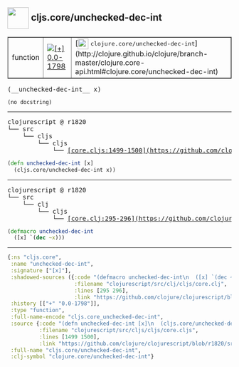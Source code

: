## <img width="48px" valign="middle" src="http://i.imgur.com/Hi20huC.png"> cljs.core/unchecked-dec-int

 <table border="1">
<tr>
<td>function</td>
<td><a href="https://github.com/cljsinfo/api-refs/tree/0.0-1798"><img valign="middle" alt="[+] 0.0-1798" src="https://img.shields.io/badge/+-0.0--1798-lightgrey.svg"></a> </td>
<td>
[<img height="24px" valign="middle" src="http://i.imgur.com/1GjPKvB.png"> <samp>clojure.core/unchecked-dec-int</samp>](http://clojure.github.io/clojure/branch-master/clojure.core-api.html#clojure.core/unchecked-dec-int)
</td>
</tr>
</table>

 <samp>
(__unchecked-dec-int__ x)<br>
</samp>

```
(no docstring)
```

---

 <pre>
clojurescript @ r1820
└── src
    └── cljs
        └── cljs
            └── <ins>[core.cljs:1499-1500](https://github.com/clojure/clojurescript/blob/r1820/src/cljs/cljs/core.cljs#L1499-L1500)</ins>
</pre>

```clj
(defn unchecked-dec-int [x]
  (cljs.core/unchecked-dec-int x))
```


---

 <pre>
clojurescript @ r1820
└── src
    └── clj
        └── cljs
            └── <ins>[core.clj:295-296](https://github.com/clojure/clojurescript/blob/r1820/src/clj/cljs/core.clj#L295-L296)</ins>
</pre>

```clj
(defmacro unchecked-dec-int
  ([x] `(dec ~x)))
```

---

```clj
{:ns "cljs.core",
 :name "unchecked-dec-int",
 :signature ["[x]"],
 :shadowed-sources ({:code "(defmacro unchecked-dec-int\n  ([x] `(dec ~x)))",
                     :filename "clojurescript/src/clj/cljs/core.clj",
                     :lines [295 296],
                     :link "https://github.com/clojure/clojurescript/blob/r1820/src/clj/cljs/core.clj#L295-L296"}),
 :history [["+" "0.0-1798"]],
 :type "function",
 :full-name-encode "cljs.core_unchecked-dec-int",
 :source {:code "(defn unchecked-dec-int [x]\n  (cljs.core/unchecked-dec-int x))",
          :filename "clojurescript/src/cljs/cljs/core.cljs",
          :lines [1499 1500],
          :link "https://github.com/clojure/clojurescript/blob/r1820/src/cljs/cljs/core.cljs#L1499-L1500"},
 :full-name "cljs.core/unchecked-dec-int",
 :clj-symbol "clojure.core/unchecked-dec-int"}

```
